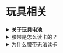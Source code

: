 # 玩具相关

<details>

<summary><strong>关于玩具电池</strong></summary>

腰带、枪、神主机、卡盒枪剑 都是放两节AAA(1.5V)的7号电池

推荐GP超霸环保碳性电池、Panasonic松下碱性电池等

</details>

<details>

<summary>腰带是怎么读卡的？</summary>

识别卡片左下方的格子条码

</details>

<details>

<summary>为什么腰带无法读卡</summary>

1. 看看是不是卡片插反了
2. 可能是没电了，请尝试更换新的电池
3. 内部零件（读卡器）人为或者意外损坏
4. 卡片条码印刷错误
5. 卡片印刷问题
6. 卡片裁切误差问题
7. 腰带中大奖
8. 其他未知原因

</details>
